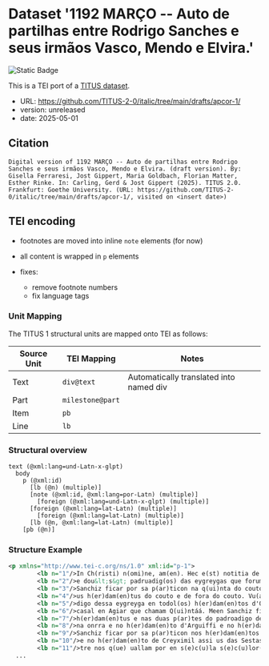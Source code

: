 # Dataset '1192 MARÇO -- Auto de partilhas entre Rodrigo Sanches e seus irmãos Vasco, Mendo e Elvira.'

![Static Badge](https://img.shields.io/badge/TEI_validation-passing-green)

This is a TEI port of a [TITUS dataset](http://titus.uni-frankfurt.de/texte/etcs/ital/aport/apcorp/apcor.htm?apcor001.htmapcor.htm).

* URL: https://github.com/TITUS-2-0/italic/tree/main/drafts/apcor-1/
* version: unreleased
* date: 2025-05-01

## Citation
```text
Digital version of 1192 MARÇO -- Auto de partilhas entre Rodrigo Sanches e seus irmãos Vasco, Mendo e Elvira. (draft version). By: Gisella Ferraresi, Jost Gippert, Maria Goldbach, Florian Matter, Esther Rinke. In: Carling, Gerd & Jost Gippert (2025). TITUS 2.0. Frankfurt: Goethe University. (URL: https://github.com/TITUS-2-0/italic/tree/main/drafts/apcor-1/, visited on <insert date>)
```

## TEI encoding
* footnotes are moved into inline `note` elements (for now)
* all content is wrapped in `p` elements
* fixes:

    * remove footnote numbers
    * fix language tags

### Unit Mapping
The TITUS 1 structural units are mapped onto TEI as follows:

| Source Unit | TEI Mapping | Notes |
|-------------|-------------|-------|
| Text | `div@text` | Automatically translated into named div |
| Part | `milestone@part` |  |
| Item | `pb` |  |
| Line | `lb` |  |

### Structural overview
```text
text (@xml:lang=und-Latn-x-glpt)
  body
    p (@xml:id)
      [lb (@n) (multiple)]
      [note (@xml:id, @xml:lang=por-Latn) (multiple)]
        [foreign (@xml:lang=und-Latn-x-glpt) (multiple)]
      [foreign (@xml:lang=lat-Latn) (multiple)]
        [foreign (@xml:lang=lat-Latn) (multiple)]
      [lb (@n, @xml:lang=lat-Latn) (multiple)]
    [pb (@n)]
```

### Structure Example

```xml
<p xmlns="http://www.tei-c.org/ns/1.0" xml:id="p-1">
        <lb n="1"/>In Ch(risti) n(omi)ne, am(en). Hec e(st) notitia de p(ar)tiçon(e)<note xml:id="p-1-note-1" xml:lang="por-Latn">Substituí o sinal tironiano 7 por (e), porque o texto traz a copulative <foreign xml:lang="und-Latn-x-glpt">e</foreign> nos outros casos.</note> de deuison que fazem(os)<note xml:id="p-1-note-2" xml:lang="por-Latn">Il Como o escriba usou quási indistintamente <foreign xml:lang="und-Latn-x-glpt">os e us: dos e dus</foreign> (linha 1), <foreign xml:lang="und-Latn-x-glpt">herdamentos</foreign> (linhas 5 e 9) e <foreign xml:lang="und-Latn-x-glpt">herdamentus</foreign> (linhas 1, 4 e 7), preferi desdobrar em <foreign xml:lang="und-Latn-x-glpt">os</foreign> o sinal tironiano de <foreign xml:lang="und-Latn-x-glpt">us</foreign> e <foreign xml:lang="und-Latn-x-glpt">os</foreign> , por esta última forma ser a usada no português.</note> antre nos des (her)dam(en)tus e dus cou[tos e]<note xml:id="p-1-note-3" xml:lang="por-Latn">Uma mancha no pergaminho torna ilegíveis as últimas quatro letras.</note> das onrras
        <lb n="2"/>e dou&lt;s&gt; padruadig(os) das eygreygas que forum de nossu padre e de nossa madre, en esta maneira q(ue) Rodrigo
        <lb n="3"/>Sanchiz ficar por sa p(ar)ticon na q(ui)nta do couto de Víítu- rio e na q(ui)nta do padroadigo dessa eygreyga en todol(os)
        <lb n="4"/>us h(er)dam(en)tus do couto e de fora do couto. Vu(a)sco Sanchiz ficar por sa p(ar)ticon na onrra d'Ulueira e no padroa-
        <lb n="5"/>digo dessa eygreyga en todol(os) h(er)dam(en)tos d'Olveira e en nu casal de Carapezus q(ue) chamam da Vluar e en outro
        <lb n="6"/>casal en Agiar que chamam Q(ui)ntáá. Meen Sanchiz ficar por sa p(ar)ticon na onrra de Carapezus e nus outr(os)
        <lb n="7"/>h(er)dam(en)tus e nas duas p(ar)tes do padroadigo dessa eygreyga e no padroadigo da eygreyga de Creysemil e
        <lb n="8"/>na onrra e no h(er)dam(en)to d'Arguiffi e no h(er)dam(en)to de Lauoradas e no padroadigo dessa eygreyga. Eluira
        <lb n="9"/>Sanchiz ficar por sa p(ar)ticon nos h(er)dam(en)tos de Cente- gaus e nas tres q(ua)rtas do padroadigo dessa eygreyga
        <lb n="10"/>e no h(er)dam(en)to de Creyximil assi us das Sestas come u outro h(er)dam(en)to. Estas p(ar)ticoens e diuisoes fazem(os) an-
        <lb n="11"/>tre nos q(ue) uallam por en s(e)c(u)la s(e)c(u)lor(um), am(en). <foreign xml:lang="lat-Latn">Facta karta m(en)sse M(a)rcíí E(ra) M. <foreign xml:lang="lat-Latn">a</foreign> CC. <foreign xml:lang="lat-Latn">a</foreign> XXX. <foreign xml:lang="lat-Latn">a</foreign> . Vaa&lt;s&gt;co</foreign>
  ...
```
